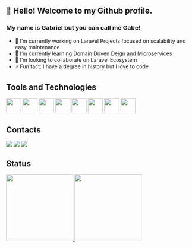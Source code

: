 ## 👋 Hello! Welcome to my Github profile.
### My name is Gabriel but you can call me Gabe!

- 🔭 I’m currently working on Laravel Projects focused on scalability and easy maintenance
- 🌱 I’m currently learning Domain Driven Deign and Microservices 
- 👯 I’m looking to collaborate on Laravel Ecosystem
- ⚡ Fun fact: I have a degree in history but I love to code

## Tools and Technologies
<img src="https://cdn.jsdelivr.net/gh/devicons/devicon/icons/php/php-original.svg" width="40" height="40"/> <img src="https://cdn.jsdelivr.net/gh/devicons/devicon/icons/laravel/laravel-plain-wordmark.svg" width="40" height="40"/> <img src="https://cdn.jsdelivr.net/gh/devicons/devicon/icons/git/git-original.svg" width="40" height="40"/> <img src="https://cdn.jsdelivr.net/gh/devicons/devicon/icons/docker/docker-original.svg" width="40" height="40"/> <img src="https://cdn.jsdelivr.net/gh/devicons/devicon/icons/linux/linux-original.svg" width="40" height="40"/> <img src="https://cdn.jsdelivr.net/gh/devicons/devicon/icons/typescript/typescript-original.svg" width="40" height="40"/> <img src="https://cdn.jsdelivr.net/gh/devicons/devicon/icons/adonisjs/adonisjs-original.svg" width="40" height="40"/> <img src="https://cdn.jsdelivr.net/gh/devicons/devicon/icons/nestjs/nestjs-plain.svg" width="40" height="40"/>

## Contacts
<div>
<a href="https://instagram.com/gabriel_de_bem" target="_blank"><img src="https://img.shields.io/badge/-Instagram-%23E4405F?style=for-the-badge&logo=instagram&logoColor=white" target="_blank"></a>
<a href ="mailto:gabrieldebem72@gmail.com"><img src="https://img.shields.io/badge/Gmail-D14836?style=for-the-badge&logo=gmail&logoColor=white" target="_blank"></a>
<a href="https://www.linkedin.com/in/gabriel-de-bem-9590a5133/" target="_blank"><img src="https://img.shields.io/badge/-LinkedIn-%230077B5?style=for-the-badge&logo=linkedin&logoColor=white" target="_blank"></a>   
</div>

## Status
<div>
<a href="https://github.com/gabrieldebem">
<img height="180em" src="https://github-readme-stats-git-masterrstaa-rickstaa.vercel.app/api/top-langs/?username=gabrieldebem&layout=compact&langs_count=7&theme=dracula"/>
<img height="180em" src="https://github-readme-stats-git-masterrstaa-rickstaa.vercel.app/api?username=gabrieldebem&show_icons=true&theme=dracula&include_all_commits=true&count_private=true"/>
</div>







<!---
gabrieldebem/gabrieldebem is a ✨ special ✨ repository because its `README.md` (this file) appears on your GitHub profile.
You can click the Preview link to take a look at your changes.
--->
